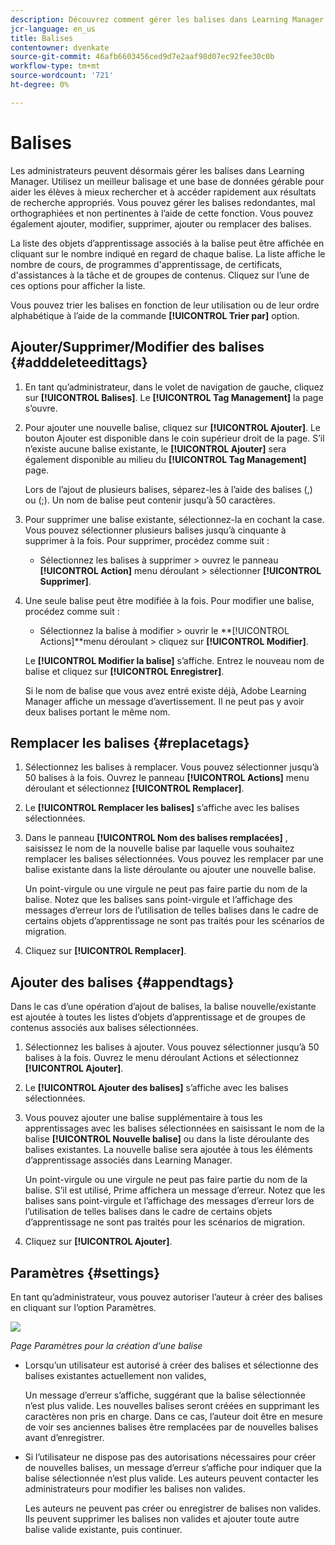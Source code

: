 ```yaml
---
description: Découvrez comment gérer les balises dans Learning Manager.
jcr-language: en_us
title: Balises
contentowner: dvenkate
source-git-commit: 46afb6603456ced9d7e2aaf98d07ec92fee30c0b
workflow-type: tm+mt
source-wordcount: '721'
ht-degree: 0%

---
```




# Balises

Les administrateurs peuvent désormais gérer les balises dans Learning Manager. Utilisez un meilleur balisage et une base de données gérable pour aider les élèves à mieux rechercher et à accéder rapidement aux résultats de recherche appropriés. Vous pouvez gérer les balises redondantes, mal orthographiées et non pertinentes à l’aide de cette fonction. Vous pouvez également ajouter, modifier, supprimer, ajouter ou remplacer des balises.

La liste des objets d’apprentissage associés à la balise peut être affichée en cliquant sur le nombre indiqué en regard de chaque balise. La liste affiche le nombre de cours, de programmes d&#39;apprentissage, de certificats, d&#39;assistances à la tâche et de groupes de contenus. Cliquez sur l’une de ces options pour afficher la liste.

Vous pouvez trier les balises en fonction de leur utilisation ou de leur ordre alphabétique à l’aide de la commande **[!UICONTROL Trier par]** option.

## Ajouter/Supprimer/Modifier des balises {#adddeleteedittags}

1. En tant qu’administrateur, dans le volet de navigation de gauche, cliquez sur **[!UICONTROL Balises]**. Le **[!UICONTROL Tag Management]** la page s’ouvre.
1. Pour ajouter une nouvelle balise, cliquez sur **[!UICONTROL Ajouter]**. Le bouton Ajouter est disponible dans le coin supérieur droit de la page. S’il n’existe aucune balise existante, le **[!UICONTROL Ajouter]** sera également disponible au milieu du **[!UICONTROL Tag Management]** page.

   Lors de l’ajout de plusieurs balises, séparez-les à l’aide des balises (,) ou (;). Un nom de balise peut contenir jusqu’à 50 caractères.

1. Pour supprimer une balise existante, sélectionnez-la en cochant la case. Vous pouvez sélectionner plusieurs balises jusqu’à cinquante à supprimer à la fois. Pour supprimer, procédez comme suit :

   * Sélectionnez les balises à supprimer > ouvrez le panneau **[!UICONTROL Action]** menu déroulant > sélectionner **[!UICONTROL Supprimer]**.

1. Une seule balise peut être modifiée à la fois. Pour modifier une balise, procédez comme suit :

   * Sélectionnez la balise à modifier > ouvrir le **[!UICONTROL Actions]**menu déroulant > cliquez sur **[!UICONTROL Modifier]**.

   Le **[!UICONTROL Modifier la balise]** s’affiche. Entrez le nouveau nom de balise et cliquez sur **[!UICONTROL Enregistrer]**.

   Si le nom de balise que vous avez entré existe déjà, Adobe Learning Manager affiche un message d’avertissement. Il ne peut pas y avoir deux balises portant le même nom.

## Remplacer les balises {#replacetags}

1. Sélectionnez les balises à remplacer. Vous pouvez sélectionner jusqu’à 50 balises à la fois. Ouvrez le panneau **[!UICONTROL Actions]** menu déroulant et sélectionnez **[!UICONTROL Remplacer]**.
1. Le **[!UICONTROL Remplacer les balises]** s’affiche avec les balises sélectionnées.

1. Dans le panneau **[!UICONTROL Nom des balises remplacées]** , saisissez le nom de la nouvelle balise par laquelle vous souhaitez remplacer les balises sélectionnées. Vous pouvez les remplacer par une balise existante dans la liste déroulante ou ajouter une nouvelle balise.

   Un point-virgule ou une virgule ne peut pas faire partie du nom de la balise.  Notez que les balises sans point-virgule et l’affichage des messages d’erreur lors de l’utilisation de telles balises dans le cadre de certains objets d’apprentissage ne sont pas traités pour les scénarios de migration.

1. Cliquez sur **[!UICONTROL Remplacer]**.

## Ajouter des balises {#appendtags}

Dans le cas d’une opération d’ajout de balises, la balise nouvelle/existante est ajoutée à toutes les listes d’objets d’apprentissage et de groupes de contenus associés aux balises sélectionnées.

1. Sélectionnez les balises à ajouter. Vous pouvez sélectionner jusqu’à 50 balises à la fois. Ouvrez le menu déroulant Actions et sélectionnez **[!UICONTROL Ajouter]**.
1. Le  **[!UICONTROL Ajouter des balises]** s’affiche avec les balises sélectionnées.
1. Vous pouvez ajouter une balise supplémentaire à tous les apprentissages avec les balises sélectionnées en saisissant le nom de la balise **[!UICONTROL Nouvelle balise]** ou dans la liste déroulante des balises existantes. La nouvelle balise sera ajoutée à tous les éléments d’apprentissage associés dans Learning Manager.

   Un point-virgule ou une virgule ne peut pas faire partie du nom de la balise. S’il est utilisé, Prime affichera un message d’erreur. Notez que les balises sans point-virgule et l’affichage des messages d’erreur lors de l’utilisation de telles balises dans le cadre de certains objets d’apprentissage ne sont pas traités pour les scénarios de migration.

1. Cliquez sur **[!UICONTROL Ajouter]**.

## Paramètres {#settings}

En tant qu’administrateur, vous pouvez autoriser l’auteur à créer des balises en cliquant sur l’option Paramètres.

![](assets/unknown-1.jpeg)

*Page Paramètres pour la création d’une balise*

* Lorsqu’un utilisateur est autorisé à créer des balises et sélectionne des balises existantes actuellement non valides,

  Un message d’erreur s’affiche, suggérant que la balise sélectionnée n’est plus valide. Les nouvelles balises seront créées en supprimant les caractères non pris en charge. Dans ce cas, l’auteur doit être en mesure de voir ses anciennes balises être remplacées par de nouvelles balises avant d’enregistrer.

* Si l’utilisateur ne dispose pas des autorisations nécessaires pour créer de nouvelles balises, un message d’erreur s’affiche pour indiquer que la balise sélectionnée n’est plus valide. Les auteurs peuvent contacter les administrateurs pour modifier les balises non valides.

  Les auteurs ne peuvent pas créer ou enregistrer de balises non valides. Ils peuvent supprimer les balises non valides et ajouter toute autre balise valide existante, puis continuer.
